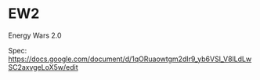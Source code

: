 EW2
===

Energy Wars 2.0

Spec: https://docs.google.com/document/d/1qORuaowtgm2dIr9_yb6VSl_V8lLdLwSC2axvgeLoX5w/edit
